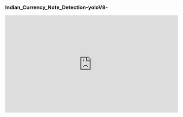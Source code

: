 ### Indian_Currency_Note_Detection-yoloV8-

<iframe width="560" height="315" src="https://www.youtube.com/embed/your_video_id" frameborder="0" allow="accelerometer; autoplay; clipboard-write; encrypted-media; gyroscope; picture-in-picture" allowfullscreen></iframe>
